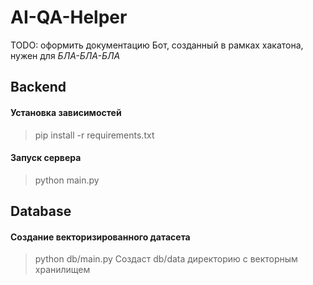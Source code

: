 # AI-QA-Helper
TODO: оформить документацию
Бот, созданный в рамках хакатона, нужен для *БЛА-БЛА-БЛА*


## Backend

#### Установка зависимостей
> pip install -r requirements.txt

#### Запуск сервера
> python main.py

## Database

#### Создание векторизированного датасета
> python db/main.py
Создаст db/data директорию с векторным хранилищем